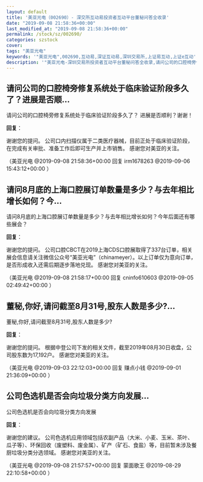 ```yaml
---
layout: default
title: '美亚光电（002690）- 深交所互动易投资者互动平台董秘问答全收录'
date: "2019-09-08 21:58:36+00:00"
last_modified_at: "2019-09-08 21:58:36+00:00"
permalink: /stock/sz/002690/
categories: szstock
cover: 
tags: "美亚光电"
keywords: '"美亚光电",002690,互动易,深证互动易,深圳交易所,上证易互动,上证e互动'
description: '"美亚光电-深圳交易所投资者互动平台董秘问答全收录,请问公司的口腔椅旁修复系统处于临床验证阶段多久了？ 进展是否顺利？谢谢！"'
---
```


## 请问公司的口腔椅旁修复系统处于临床验证阶段多久了？进展是否顺...

请问公司的口腔椅旁修复系统处于临床验证阶段多久了？ 进展是否顺利？谢谢！

**回复**：

谢谢您的提问。
公司口内扫描仪属于二类医疗器械，目前正处于临床验证阶段，在完成有关审批、准备工作后即可生产并上市销售。
感谢您对美亚的关注。 

（美亚光电  @2019-09-08 21:58:36+00:00 回复 irm1678263  @2019-09-06 15:43:12+00:00 ）

## 请问8月底的上海口腔展订单数量是多少？与去年相比增长如何？今...

请问8月底的上海口腔展订单数量是多少？与去年相比增长如何？今年后面还有哪些展会？

**回复**：

谢谢您的提问。
公司口腔CBCT在2019上海CDS口腔展取得了337台订单，相关展会信息请关注微信公众号“美亚光电”（chinameyer）。以上订单仅为意向订单，是否形成收入还需后期逐步落地兑现。
感谢您对美亚的关注。 

（美亚光电  @2019-09-08 21:58:17+00:00 回复 cninfo610603  @2019-09-05 02:49:42+00:00 ）

## 董秘,你好,请问截至8月31号,股东人数是多少?...

董秘,你好,请问截至8月31号,股东人数是多少?

**回复**：

谢谢您的提问。
根据中登公司下发的相关文件，截至2019年08月30日收盘，公司股东数为17,192户。
感谢您对美亚的关注。 

（美亚光电  @2019-09-03 22:12:03+00:00 回复 赚点小钱  @2019-09-01 21:36:09+00:00 ）

## 公司色选机是否会向垃圾分类方向发展...

公司色选机是否会向垃圾分类方向发展

**回复**：

谢谢您的建议。
公司色选机应用领域包括农副产品（大米、小麦、玉米、茶叶、瓜子等）、环保回收（废塑料、废金属）、矿产（矿石、食盐）等，目前暂未涉及餐厨垃圾分类分选领域。
感谢您对美亚的关注。 

（美亚光电  @2019-09-08 21:57:57+00:00 回复 蒙面歌王  @2019-08-29 22:10:58+00:00 ）

